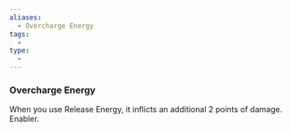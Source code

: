 ```yaml
---
aliases:
  - Overcharge Energy
tags:
  - 
type:
  - 
---
```

### Overcharge Energy

When you use Release Energy, it inflicts an additional 2 points of damage. Enabler.